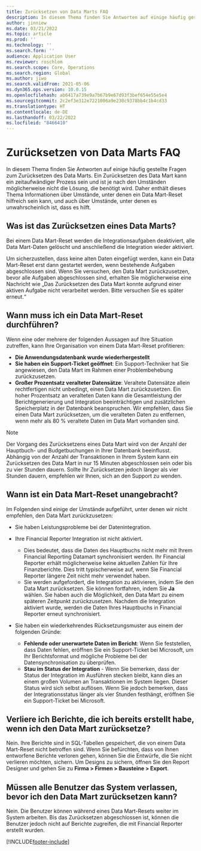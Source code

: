 ```yaml
---
title: Zurücksetzen von Data Marts FAQ
description: In diesem Thema finden Sie Antworten auf einige häufig gestellte Fragen zum Zurücksetzen des Data Marts.
author: jinniew
ms.date: 03/21/2022
ms.topic: article
ms.prod: ''
ms.technology: ''
ms.search.form: ''
audience: Application User
ms.reviewer: roschlom
ms.search.scope: Core, Operations
ms.search.region: Global
ms.author: jiwo
ms.search.validFrom: 2021-05-06
ms.dyn365.ops.version: 10.0.15
ms.openlocfilehash: ab6417a739e9a7b67b9e67d93f3bef654e55e5e4
ms.sourcegitcommit: 2c2ef3e312e7221006a9e230c9378bb4c1b4cd33
ms.translationtype: HT
ms.contentlocale: de-DE
ms.lasthandoff: 03/22/2022
ms.locfileid: "8466410"
---
```

# <a name="data-mart-resets-faq"></a>Zurücksetzen von Data Marts FAQ

In diesem Thema finden Sie Antworten auf einige häufig gestellte Fragen zum Zurücksetzen des Data Marts. Ein Zurücksetzen des Data Mart kann ein zeitaufwändiger Prozess sein und ist je nach den Umständen möglicherweise nicht die Lösung, die benötigt wird. Daher enthält dieses Thema Informationen über Umstände, unter denen ein Data Mart-Reset hilfreich sein kann, und auch über Umstände, unter denen es unwahrscheinlich ist, dass es hilft.

## <a name="what-is-a-data-mart-reset"></a>Was ist das Zurücksetzen eines Data Marts?

Bei einem Data Mart-Reset werden die Integrationsaufgaben deaktiviert, alle Data Mart-Daten gelöscht und anschließend die Integration wieder aktiviert.

Um sicherzustellen, dass keine alten Daten eingefügt werden, kann ein Data Mart-Reset erst dann gestartet werden, wenn bestehende Aufgaben abgeschlossen sind. Wenn Sie versuchen, den Data Mart zurückzusetzen, bevor alle Aufgaben abgeschlossen sind, erhalten Sie möglicherweise eine Nachricht wie „Das Zurücksetzen des Data Mart konnte aufgrund einer aktiven Aufgabe nicht verarbeitet werden. Bitte versuchen Sie es später erneut.“

## <a name="when-do-i-have-to-do-a-data-mart-reset"></a>Wann muss ich ein Data Mart-Reset durchführen?

Wenn eine oder mehrere der folgenden Aussagen auf Ihre Situation zutreffen, kann Ihre Organisation von einem Data Mart-Reset profitieren:

- **Die Anwendungsdatenbank wurde wiederhergestellt**
- **Sie haben ein Support-Ticket geöffnet**: Ein Support-Techniker hat Sie angewiesen, den Data Mart im Rahmen einer Problembehebung zurückzusetzen.
- **Großer Prozentsatz veralteter Datensätze**: Veraltete Datensätze allein rechtfertigen nicht unbedingt, einen Data Mart zurückzusetzen. Ein hoher Prozentsatz an veralteten Daten kann die Gesamtleistung der Berichtgenerierung und Integration beeinträchtigen und zusätzlichen Speicherplatz in der Datenbank beanspruchen. Wir empfehlen, dass Sie einen Data Mart zurücksetzen, um die veralteten Daten zu entfernen, wenn mehr als 80 % veraltete Daten im Data Mart vorhanden sind.
 
> [!NOTE]
> Der Vorgang des Zurücksetzens eines Data Mart wird von der Anzahl der Hauptbuch- und Budgetbuchungen in Ihrer Datenbank beeinflusst. Abhängig von der Anzahl der Transaktionen in Ihrem System kann ein Zurücksetzen des Data Mart in nur 15 Minuten abgeschlossen sein oder bis zu vier Stunden dauern. Sollte Ihr Zurücksetzen jedoch länger als vier Stunden dauern, empfehlen wir Ihnen, sich an den Support zu wenden.
 
## <a name="when-is-a-data-mart-reset-inappropriate"></a>Wann ist ein Data Mart-Reset unangebracht?

Im Folgenden sind einige der Umstände aufgeführt, unter denen wir nicht empfehlen, den Data Mart zurückzusetzen:

- Sie haben Leistungsprobleme bei der Datenintegration.
- Ihre Financial Reporter Integration ist nicht aktiviert. 

    - Dies bedeutet, dass die Daten des Hauptbuchs nicht mehr mit Ihrem Financial Reporting Datamart synchronisiert werden. Ihr Financial Reporter erhält möglicherweise keine aktuellen Zahlen für Ihre Finanzberichte. Dies tritt typischerweise auf, wenn Sie Financial Reporter längere Zeit nicht mehr verwendet haben.
    - Sie werden aufgefordert, die Integration zu aktivieren, indem Sie den Data Mart zurücksetzen. Sie können fortfahren, indem Sie **Ja** wählen. Sie haben auch die Möglichkeit, den Data Mart zu einem späteren Zeitpunkt zurückzusetzen. Nachdem die Integration aktiviert wurde, werden die Daten Ihres Hauptbuchs in Financial Reporter erneut synchronisiert. 
- Sie haben ein wiederkehrendes Rücksetzungsmuster aus einem der folgenden Gründe:

    - **Fehlende oder unerwartete Daten im Bericht**: Wenn Sie feststellen, dass Daten fehlen, eröffnen Sie ein Support-Ticket bei Microsoft, um Ihr Berichtsformat und mögliche Probleme bei der Datensynchronisation zu überprüfen.
    - **Stau im Status der Integration** - Wenn Sie bemerken, dass der Status der Integration im Ausführen stecken bleibt, kann dies an einem großen Volumen an Transaktionen im System liegen. Dieser Status wird sich selbst auflösen. Wenn Sie jedoch bemerken, dass der Integrationsstatus länger als vier Stunden festhängt, eröffnen Sie ein Support-Ticket bei Microsoft. 
   
## <a name="if-i-reset-the-data-mart-will-i-lose-reports-that-ive-already-designed"></a>Verliere ich Berichte, die ich bereits erstellt habe, wenn ich den Data Mart zurücksetze?

Nein. Ihre Berichte sind in SQL-Tabellen gespeichert, die von einem Data Mart-Reset nicht betroffen sind. Wenn Sie befürchten, dass von Ihnen entworfene Berichte verloren gehen, können Sie die Entwürfe, die Sie nicht verlieren möchten, sichern. Um Designs zu sichern, öffnen Sie den Report Designer und gehen Sie zu **Firma \> Firmen \> Bausteine \> Export**.
 
## <a name="do-all-users-have-to-exit-the-system-before-i-can-reset-the-data-mart"></a>Müssen alle Benutzer das System verlassen, bevor ich den Data Mart zurücksetzen kann?

Nein. Die Benutzer können während eines Data Mart-Resets weiter im System arbeiten. Bis das Zurücksetzen abgeschlossen ist, können die Benutzer jedoch nicht auf Berichte zugreifen, die mit Financial Reporter erstellt wurden.

[!INCLUDE[footer-include](../../../includes/footer-banner.md)]
